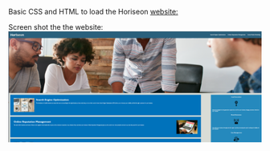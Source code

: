 
Basic CSS and HTML to load the Horiseon [website:](https://lukeajcole.github.io/W1_CODE_REFACTOR_LAJC/Develop/index.html)

Screen shot the the website:
![image](horiseon_SS.PNG)
